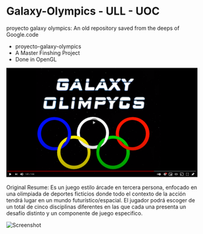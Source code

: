 # Galaxy-Olympics - ULL - UOC
proyecto galaxy olympics: An old repository saved from the deeps of Google.code 

- proyecto-galaxy-olympics
- A Master Finshing Project
- Done in OpenGL


[![Everything Is AWESOME](https://github.com/carlixyz/Galaxy-Olympics_ULL/blob/master/proyecto-galaxy-olympics/GDD/VidCap.png)](https://www.youtube.com/watch?v=ytbU7QmolJo "Everything Is AWESOME")

Original Resume:
Es un juego estilo árcade en tercera persona, enfocado en una olimpiada de deportes ficticios donde todo el contexto de la acción tendrá lugar en un mundo futurístico/espacial. 
El jugador podrá escoger de un total de cinco disciplinas diferentes en las que cada una presenta un desafío distinto y un componente de juego especifico.

![Screenshot](http://sunhouse.com.ar/Images/Galaxy!.png)
